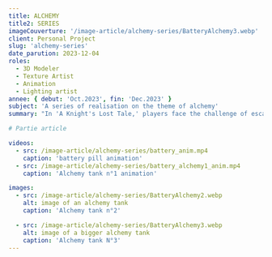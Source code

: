 ```yaml
---
title: ALCHEMY
title2: SERIES
imageCouverture: '/image-article/alchemy-series/BatteryAlchemy3.webp'
client: Personal Project
slug: 'alchemy-series'
date_parution: 2023-12-04
roles:
  - 3D Modeler
  - Texture Artist
  - Animation
  - Lighting artist
annee: { debut: 'Oct.2023', fin: 'Dec.2023' }
subject: 'A series of realisation on the theme of alchemy'
summary: "In 'A Knight's Lost Tale,' players face the challenge of escaping a dungeon filled with obstacles and enemies. My role was to create a compelling atmosphere that brings this adventure to life within the game level."

# Partie article

videos:
  - src: /image-article/alchemy-series/battery_anim.mp4
    caption: 'battery pill animation'
  - src: /image-article/alchemy-series/battery_alchemy1_anim.mp4
    caption: 'Alchemy tank n°1 animation'

images:
  - src: /image-article/alchemy-series/BatteryAlchemy2.webp
    alt: image of an alchemy tank
    caption: 'Alchemy tank n°2'

  - src: /image-article/alchemy-series/BatteryAlchemy3.webp
    alt: image of a bigger alchemy tank
    caption: 'Alchemy tank N°3'
---
```

